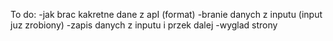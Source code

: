 To do:
-jak brac kakretne dane z apI (format)
-branie danych z inputu (input juz zrobiony)
-zapis danych z inputu i przek dalej
-wyglad strony
